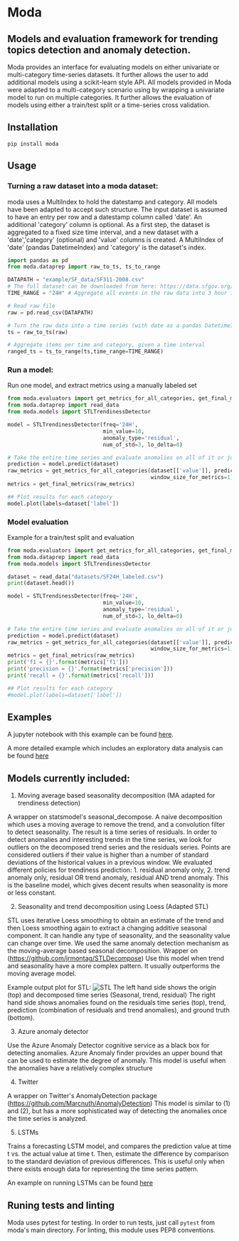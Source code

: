 # Moda
## Models and evaluation framework for trending topics detection and anomaly detection.



Moda provides an interface for evaluating models on either univariate or multi-category time-series datasets. It further allows the user to add additional models using a scikit-learn style API. All models provided in Moda were adapted to a multi-category scenario using by wrapping a univariate model to run on multiple categories. It further allows the evaluation of models using either a train/test split or a time-series cross validation.

## Installation
`pip install moda`

## Usage

### Turning a raw dataset into a moda dataset:
moda uses a MultiIndex to hold the datestamp and category. All models have been adapted to accept such structure. The input dataset is assumed to have an entry per row and a datestamp column called 'date'. An additional 'category' column is optional.
As a first step, the dataset is aggregated to a fixed size time interval, and a new dataset with a 'date','category' (optional) and 'value' columns is created. A MultiIndex of 'date' (pandas DatetimeIndex) and 'category' is the dataset's index.

```python
import pandas as pd
from moda.dataprep import raw_to_ts, ts_to_range

DATAPATH = "example/SF_data/SF311-2008.csv"
# The full dataset can be downloaded from here: https://data.sfgov.org/City-Infrastructure/311-Cases/vw6y-z8j6/data
TIME_RANGE = "24H" # Aggregate all events in the raw data into 3 hour intervals

# Read raw file
raw = pd.read_csv(DATAPATH)

# Turn the raw data into a time series (with date as a pandas DatetimeIndex)
ts = raw_to_ts(raw)

# Aggregate items per time and category, given a time interval
ranged_ts = ts_to_range(ts,time_range=TIME_RANGE)
```

### Run a model:

Run one model, and extract metrics using a manually labeled set
```python
from moda.evaluators import get_metrics_for_all_categories, get_final_metrics
from moda.dataprep import read_data
from moda.models import STLTrendinessDetector

model = STLTrendinessDetector(freq='24H', 
                              min_value=10,
                              anomaly_type='residual',
                              num_of_std=3, lo_delta=0)

# Take the entire time series and evaluate anomalies on all of it or just the last window(s)
prediction = model.predict(dataset)
raw_metrics = get_metrics_for_all_categories(dataset[['value']], prediction[['prediction']], dataset[['label']],
                                             window_size_for_metrics=1)
metrics = get_final_metrics(raw_metrics)

## Plot results for each category
model.plot(labels=dataset['label'])
```

### Model evaluation

Example for a train/test split and evaluation
```python
from moda.evaluators import get_metrics_for_all_categories, get_final_metrics
from moda.dataprep import read_data
from moda.models import STLTrendinessDetector

dataset = read_data("datasets/SF24H_labeled.csv")
print(dataset.head())

model = STLTrendinessDetector(freq='24H', 
                              min_value=10,
                              anomaly_type='residual',
                              num_of_std=3, lo_delta=0)

# Take the entire time series and evaluate anomalies on all of it or just the last window(s)
prediction = model.predict(dataset)
raw_metrics = get_metrics_for_all_categories(dataset[['value']], prediction[['prediction']], dataset[['label']],
                                             window_size_for_metrics=1)
metrics = get_final_metrics(raw_metrics)
print('f1 = {}'.format(metrics['f1']))
print('precision = {}'.format(metrics['precision']))
print('recall = {}'.format(metrics['recall']))

## Plot results for each category
#model.plot(labels=dataset['label'])   
```

## Examples
A jupyter notebook with this example can be found [here](example.ipynb).

A more detailed example which includes an exploratory data analysis can be found [here](https://raw.githubusercontent.com/omri374/moda/master/moda/example/EDA.ipynb)


## Models currently included:
1. Moving average based seasonality decomposition (MA adapted for trendiness detection)

A wrapper on statsmodel's seasonal_decompose. A naive decomposition which uses a moving average to remove the trend, and a convolution filter to detect seasonality. The result is a time series of residuals. In order to detect anomalies and interesting trends in the time series, we look for outliers on the decomposed trend series and the residuals series. Points are considered outliers if their value is higher than a number of standard deviations of the historical values in a previous window. We evaluated different policies for trendiness prediction: 1. residual anomaly only, 2. trend anomaly only, residual OR trend anomaly, residual AND trend anomaly.
This is the baseline model, which gives decent results when seasonality is more or less constant.


2. Seasonality and trend decomposition using Loess (Adapted STL)

STL uses iterative Loess smoothing to obtain an estimate of the trend and then Loess smoothing again to extract a changing additive seasonal component. It can handle any type of seasonality, and the seasonality value can change over time. We used the same anomaly detection mechanism as the moving-average based seasonal decomposition.
Wrapper on (https://github.com/jrmontag/STLDecompose)
Use this model when trend and seasonality have a more complex pattern. It usually outperforms the moving average model.

Example output plot for STL:
![STL](https://github.com/omri374/moda/raw/master/figs/STL_example.png)
The left hand side shows the origin (top) and decomposed time series (Seasonal, trend, residual)
The right hand side shows anomalies found on the residuals time series (top), trend, prediction (combination of residuals and trend anomalies), and ground truth (bottom). 



3. Azure anomaly detector

Use the Azure Anomaly Detector cognitive service as a black box for detecting anomalies. Azure Anomaly finder provides an upper bound that can be used to estimate the degree of anomaly. This model is useful when the anomalies have a relatively complex structure

4. Twitter

A wrapper on Twitter's AnomalyDetection package (https://github.com/Marcnuth/AnomalyDetection)
This model is similar to (1) and (2), but has a more sophisticated way of detecting the anomalies once the time series is analyzed.

5. LSTMs

Trains a forecasting LSTM model, and compares the prediction value at time t vs. the actual value at time t. Then, estimate the difference by comparison to the standard deviation of previous differences. This is useful only when there exists enough data for representing the time series pattern.

An example on running LSTMs can be found [here](https://raw.githubusercontent.com/omri374/moda/master/moda/example/lstm/LSTM_AD.ipynb)


## Runing tests and linting
Moda uses pytest for testing. In order to run tests, just call `pytest` from moda's main directory. For linting, this module uses PEP8 conventions.
